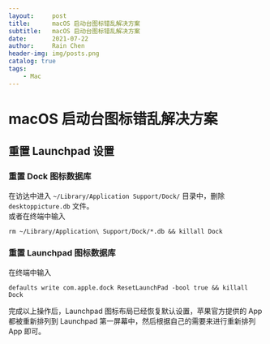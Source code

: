 ```yaml
---
layout:     post
title:      macOS 启动台图标错乱解决方案
subtitle:   macOS 启动台图标错乱解决方案
date:       2021-07-22
author:     Rain Chen
header-img: img/posts.png
catalog: true
tags:
    - Mac
---
```


# macOS 启动台图标错乱解决方案

## 重置 Launchpad 设置

### 重置 Dock 图标数据库

在访达中进入 `~/Library/Application Support/Dock/` 目录中，删除 `desktoppicture.db` 文件。<br>
或者在终端中输入

```shell
rm ~/Library/Application\ Support/Dock/*.db && killall Dock
```

### 重置 Launchpad 图标数据库

在终端中输入

```shell
defaults write com.apple.dock ResetLaunchPad -bool true && killall Dock
```

完成以上操作后，Launchpad 图标布局已经恢复默认设置，苹果官方提供的 App 都被重新排列到 Launchpad 第一屏幕中，然后根据自己的需要来进行重新排列 App 即可。